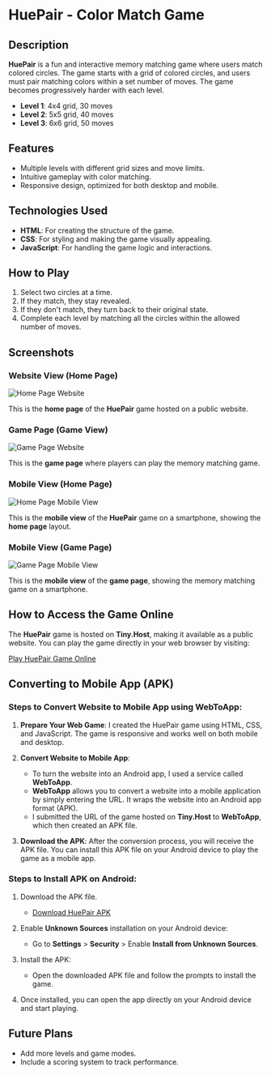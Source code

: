# HuePair - Color Match Game

## Description

**HuePair** is a fun and interactive memory matching game where users match colored circles. The game starts with a grid of colored circles, and users must pair matching colors within a set number of moves. The game becomes progressively harder with each level.

- **Level 1**: 4x4 grid, 30 moves
- **Level 2**: 5x5 grid, 40 moves
- **Level 3**: 6x6 grid, 50 moves

## Features

- Multiple levels with different grid sizes and move limits.
- Intuitive gameplay with color matching.
- Responsive design, optimized for both desktop and mobile.

## Technologies Used

- **HTML**: For creating the structure of the game.
- **CSS**: For styling and making the game visually appealing.
- **JavaScript**: For handling the game logic and interactions.

## How to Play

1. Select two circles at a time.
2. If they match, they stay revealed.
3. If they don't match, they turn back to their original state.
4. Complete each level by matching all the circles within the allowed number of moves.

## Screenshots

### Website View (Home Page)

![Home Page Website](Homepageweb.png)

This is the **home page** of the **HuePair** game hosted on a public website.

### Game Page (Game View)

![Game Page Website](gaempageweb.png)

This is the **game page** where players can play the memory matching game.

### Mobile View (Home Page)

![Home Page Mobile View](HomePage.jpeg)

This is the **mobile view** of the **HuePair** game on a smartphone, showing the **home page** layout.

### Mobile View (Game Page)

![Game Page Mobile View](gamePage.jpeg)

This is the **mobile view** of the **game page**, showing the memory matching game on a smartphone.

## How to Access the Game Online

The **HuePair** game is hosted on **Tiny.Host**, making it available as a public website. You can play the game directly in your web browser by visiting:

[Play HuePair Game Online](https://blush-nissy-95.tiiny.site/)

## Converting to Mobile App (APK)

### Steps to Convert Website to Mobile App using WebToApp:

1. **Prepare Your Web Game**: I created the HuePair game using HTML, CSS, and JavaScript. The game is responsive and works well on both mobile and desktop.
   
2. **Convert Website to Mobile App**: 
   - To turn the website into an Android app, I used a service called **WebToApp**.
   - **WebToApp** allows you to convert a website into a mobile application by simply entering the URL. It wraps the website into an Android app format (APK).
   - I submitted the URL of the game hosted on **Tiny.Host** to **WebToApp**, which then created an APK file.

3. **Download the APK**: After the conversion process, you will receive the APK file. You can install this APK file on your Android device to play the game as a mobile app.

### Steps to Install APK on Android:

1. Download the APK file.
   - [Download HuePair APK](https://drive.google.com/file/d/1f9sPJOIzkucGi1Yf944ft3lvAbaMMWeh/view?usp=sharing)

2. Enable **Unknown Sources** installation on your Android device:
   - Go to **Settings** > **Security** > Enable **Install from Unknown Sources**.

3. Install the APK:
   - Open the downloaded APK file and follow the prompts to install the game.

4. Once installed, you can open the app directly on your Android device and start playing.

## Future Plans

- Add more levels and game modes.
- Include a scoring system to track performance.


